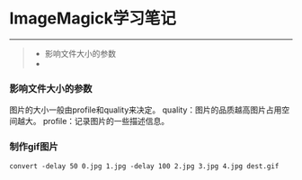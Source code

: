 # ImageMagick学习笔记

------
> * 影响文件大小的参数
> * 




### 影响文件大小的参数
图片的大小一般由profile和quality来决定。
quality：图片的品质越高图片占用空间越大。
profile：记录图片的一些描述信息。

### 制作gif图片
```shell
convert -delay 50 0.jpg 1.jpg -delay 100 2.jpg 3.jpg 4.jpg dest.gif
```

[1]: http://www.netingcn.com/category/imagemagick
[2]: http://elf8848.iteye.com/blog/382528
[3]: http://stackoverflow.com/questions/15769623/imagemagick-convert-pdf-to-jpeg-has-poor-text-quality-after-upgrading-imagemagic?answertab=active#tab-top